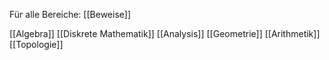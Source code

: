 Für alle Bereiche: [[Beweise]]

[[Algebra]]
[[Diskrete Mathematik]]
[[Analysis]]
[[Geometrie]]
[[Arithmetik]]
[[Topologie]]
